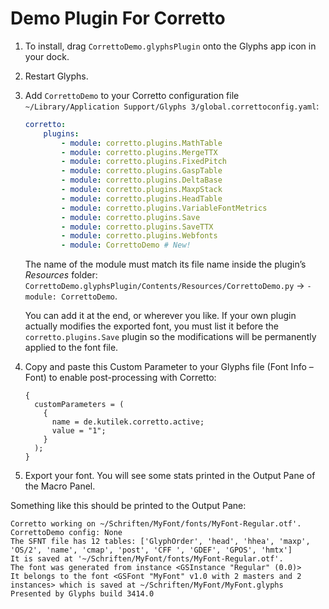 # Demo Plugin For Corretto

1. To install, drag `CorrettoDemo.glyphsPlugin` onto the Glyphs app icon in your dock.
2. Restart Glyphs.
3. Add `CorrettoDemo` to your Corretto configuration file `~/Library/Application Support/Glyphs 3/global.correttoconfig.yaml`:

    ```yaml
    corretto:
        plugins:
            - module: corretto.plugins.MathTable
            - module: corretto.plugins.MergeTTX
            - module: corretto.plugins.FixedPitch
            - module: corretto.plugins.GaspTable
            - module: corretto.plugins.DeltaBase
            - module: corretto.plugins.MaxpStack
            - module: corretto.plugins.HeadTable
            - module: corretto.plugins.VariableFontMetrics
            - module: corretto.plugins.Save
            - module: corretto.plugins.SaveTTX
            - module: corretto.plugins.Webfonts
            - module: CorrettoDemo # New!
    ```

    The name of the module must match its file name inside the plugin’s _Resources_
    folder: `CorrettoDemo.glyphsPlugin/Contents/Resources/CorrettoDemo.py` →
    `- module: CorrettoDemo`.

    You can add it at the end, or wherever you like. If your own plugin actually modifies
    the exported font, you must list it before the `corretto.plugins.Save` plugin so the
    modifications will be permanently applied to the font file.

4. Copy and paste this Custom Parameter to your Glyphs file (Font Info – Font) to enable
   post-processing with Corretto:
    ```plist
    {
      customParameters = (
        {
          name = de.kutilek.corretto.active;
          value = "1";
        }
      );
    }
    ```
5. Export your font. You will see some stats printed in the Output Pane of the Macro
   Panel.

Something like this should be printed to the Output Pane:

```
Corretto working on ~/Schriften/MyFont/fonts/MyFont-Regular.otf'.
CorrettoDemo config: None
The SFNT file has 12 tables: ['GlyphOrder', 'head', 'hhea', 'maxp', 'OS/2', 'name', 'cmap', 'post', 'CFF ', 'GDEF', 'GPOS', 'hmtx']
It is saved at '~/Schriften/MyFont/fonts/MyFont-Regular.otf'.
The font was generated from instance <GSInstance "Regular" (0.0)>
It belongs to the font <GSFont "MyFont" v1.0 with 2 masters and 2 instances> which is saved at ~/Schriften/MyFont/MyFont.glyphs
Presented by Glyphs build 3414.0
```
